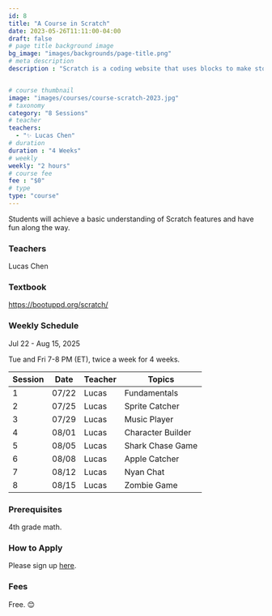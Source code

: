 ```yaml
---
id: 8
title: "A Course in Scratch"
date: 2023-05-26T11:11:00-04:00
draft: false
# page title background image
bg_image: "images/backgrounds/page-title.png"
# meta description
description : "Scratch is a coding website that uses blocks to make stories, games, and animations. This lightning course is meant for 5th-7th graders who want to learn coding. Students will achieve a basic understanding of Scratch features and have fun along the way."


# course thumbnail
image: "images/courses/course-scratch-2023.jpg"
# taxonomy
category: "8 Sessions"
# teacher
teachers:
  - "✨ Lucas Chen"
# duration
duration : "4 Weeks"
# weekly
weekly: "2 hours"
# course fee
fee : "$0"
# type
type: "course"
---
```


Students will achieve a basic understanding of Scratch features and have fun along the way. 

### Teachers

Lucas Chen

### Textbook 
https://bootuppd.org/scratch/

### Weekly Schedule

Jul 22 - Aug 15, 2025

Tue and Fri 7-8 PM (ET), twice a week for 4 weeks.

|Session |Date    | Teacher   | Topics
|--------|--------|-----------|--------------
|1       |07/22   | Lucas     | Fundamentals
|2       |07/25   | Lucas     | Sprite Catcher
|3       |07/29   | Lucas     | Music Player
|4       |08/01   | Lucas     | Character Builder
|5       |08/05   | Lucas     | Shark Chase Game
|6       |08/08   | Lucas     | Apple Catcher
|7       |08/12   | Lucas     | Nyan Chat
|8       |08/15   | Lucas     | Zombie Game

### Prerequisites

4th grade math.

### How to Apply

Please sign up [here](https://forms.gle/7zqSWiNLTpQmP1C26).

### Fees

Free. 😊


